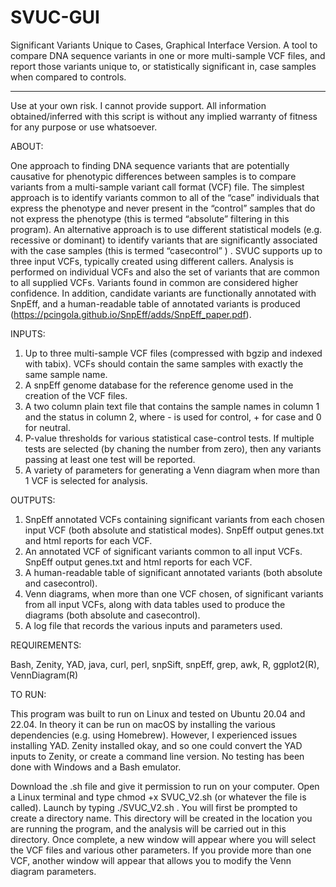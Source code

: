# SVUC-GUI
Significant Variants Unique to Cases, Graphical Interface Version. A tool to compare DNA sequence variants in one or more multi-sample VCF files, and report those variants unique to, or statistically significant in, case samples when compared to controls. 
_________________________________________________________________________________________________________________________________________________
Use at your own risk. I cannot provide support. All information obtained/inferred with this script is without any implied warranty of fitness for any purpose or use whatsoever.

ABOUT:  

One approach to finding DNA sequence variants that are potentially causative for phenotypic differences between samples is to compare variants from a multi-sample variant call format (VCF) file.  The simplest approach is to identify variants common to all of the “case” individuals that express the phenotype and never present in the “control” samples that do not express the phenotype (this is termed “absolute” filtering in this program).  An alternative approach is to use different statistical models (e.g. recessive or dominant) to identify variants that are significantly associated with the case samples (this is termed “casecontrol” ) .  SVUC supports up to three input VCFs, typically created using different callers.  Analysis is performed on individual VCFs and also the set of variants that are common to all supplied VCFs.  Variants found in common are considered higher confidence.  In addition, candidate variants are functionally annotated with SnpEff, and a human-readable table of annotated variants is produced (https://pcingola.github.io/SnpEff/adds/SnpEff_paper.pdf).  

INPUTS: 

1. Up to three multi-sample VCF files (compressed with bgzip and indexed with tabix).  VCFs should contain the same samples with exactly the same sample name.
2. A snpEff genome database for the reference genome used in the creation of the VCF files. 
3. A two column plain text file that contains the sample names in column 1 and the status in column 2, where - is used for control, + for case and 0 for neutral.  
4. P-value thresholds for various statistical case-control tests. If multiple tests are selected (by chaning the number from zero), then any variants passing at least one test will be reported. 
5. A variety of parameters for generating a Venn diagram when more than 1 VCF is selected for analysis.

OUTPUTS:

1. SnpEff annotated VCFs containing significant variants from each chosen input VCF (both absolute and statistical modes).  SnpEff output genes.txt and html reports for each VCF.
2. An annotated VCF of significant variants common to all input VCFs.  SnpEff output genes.txt and html reports for each VCF.  
3. A human-readable table of significant annotated variants (both absolute and casecontrol). 
4. Venn diagrams, when more than one VCF chosen, of significant variants from all input VCFs, along with data tables used to produce the diagrams (both absolute and casecontrol).
5. A log file that records the various inputs and parameters used.

REQUIREMENTS:  

Bash, Zenity, YAD, java, curl, perl, snpSift, snpEff, grep, awk, R, ggplot2(R), VennDiagram(R)

TO RUN:

This program was built to run on Linux and tested on Ubuntu 20.04 and 22.04.  In theory it can be run on macOS by installing the various dependencies (e.g. using Homebrew). However, I experienced issues installing YAD.  Zenity installed okay, and so one could convert the YAD inputs to Zenity, or create a command line version.  No testing has been done with Windows and a Bash emulator.  

Download the .sh file and give it permission to run on your computer.  Open a Linux terminal and type chmod +x SVUC_V2.sh (or whatever the file is called).  Launch by typing ./SVUC_V2.sh .  You will first be prompted to create a directory name.  This directory will be created in the location you are running the program, and the analysis will be carried out in this directory.  Once complete, a new window will appear where you will  select the VCF files and various other parameters.  If you provide more than one VCF, another window will appear that allows you to modify the Venn diagram parameters.  
